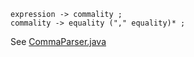 ```
expression -> commality ;
commality -> equality ("," equality)* ;
```

See [CommaParser.java](./CommaParser.java#L30)